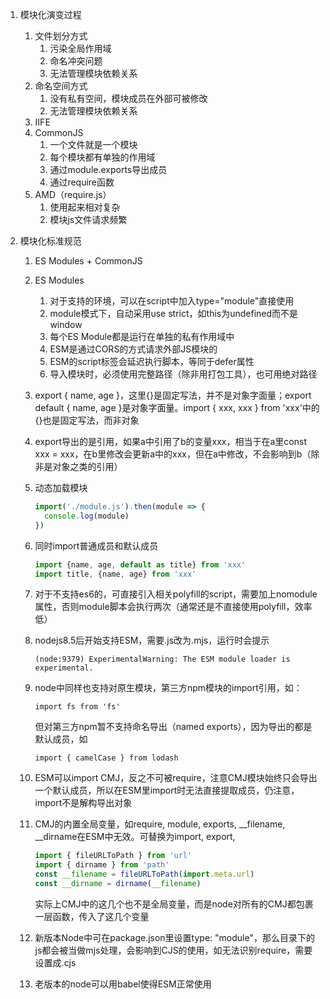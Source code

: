 1. 模块化演变过程

   1. 文件划分方式
      1. 污染全局作用域
      2. 命名冲突问题
      3. 无法管理模块依赖关系
   2. 命名空间方式
      1. 没有私有空间，模块成员在外部可被修改
      2. 无法管理模块依赖关系
   3. IIFE
   4. CommonJS
      1. 一个文件就是一个模块
      2. 每个模块都有单独的作用域
      3. 通过module.exports导出成员
      4. 通过require函数
   5. AMD（require.js）
      1. 使用起来相对复杂
      2. 模块js文件请求频繁

2. 模块化标准规范

   1. ES Modules + CommonJS

   2. ES Modules

      1. 对于支持的环境，可以在script中加入type="module"直接使用
      2. module模式下，自动采用use strict，如this为undefined而不是window
      3. 每个ES Module都是运行在单独的私有作用域中
      4. ESM是通过CORS的方式请求外部JS模块的
      5. ESM的script标签会延迟执行脚本，等同于defer属性
      6. 导入模块时，必须使用完整路径（除非用打包工具），也可用绝对路径

   3. export { name, age }，这里{}是固定写法，并不是对象字面量；export default { name, age }是对象字面量。import { xxx, xxx } from 'xxx'中的{}也是固定写法，而非对象

   4. export导出的是引用，如果a中引用了b的变量xxx，相当于在a里const xxx = xxx，在b里修改会更新a中的xxx，但在a中修改，不会影响到b（除非是对象之类的引用）

   5. 动态加载模块

      ```js
      import('./module.js').then(module => {
      	console.log(module)
      })
      ```

   6. 同时import普通成员和默认成员

      ```js
      import {name, age, default as title} from 'xxx'
      import title, {name, age} from 'xxx'
      ```

   7. 对于不支持es6的，可直接引入相关polyfill的script，需要加上nomodule属性，否则module脚本会执行两次（通常还是不直接使用polyfill，效率低）

   8. nodejs8.5后开始支持ESM，需要.js改为.mjs，运行时会提示

      `(node:9379) ExperimentalWarning: The ESM module loader is experimental.`

   9. node中同样也支持对原生模块，第三方npm模块的import引用，如：

      `import fs from 'fs'`

      但对第三方npm暂不支持命名导出（named exports），因为导出的都是默认成员，如

      `import { camelCase } from lodash`

   10. ESM可以import CMJ，反之不可被require，注意CMJ模块始终只会导出一个默认成员，所以在ESM里import时无法直接提取成员，仍注意，import不是解构导出对象

   11. CMJ的内置全局变量，如require, module, exports,  \__filename, __dirname在ESM中无效。可替换为import, export, 

       ```js
       import { fileURLToPath } from 'url'
       import { dirname } from 'path'
       const __filename = fileURLToPath(import.meta.url)
       const __dirname = dirname(__filename)
       ```

       实际上CMJ中的这几个也不是全局变量，而是node对所有的CMJ都包裹一层函数，传入了这几个变量

   12. 新版本Node中可在package.json里设置type: "module"，那么目录下的js都会被当做mjs处理，会影响到CJS的使用，如无法识别require，需要设置成.cjs

   13. 老版本的node可以用babel使得ESM正常使用

